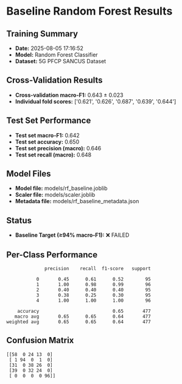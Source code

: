 # Baseline Random Forest Results

## Training Summary
- **Date:** 2025-08-05 17:16:52
- **Model:** Random Forest Classifier
- **Dataset:** 5G PFCP SANCUS Dataset

## Cross-Validation Results
- **Cross-validation macro-F1:** 0.643 ± 0.023
- **Individual fold scores:** ['0.621', '0.626', '0.687', '0.639', '0.644']

## Test Set Performance
- **Test set macro-F1:** 0.642
- **Test set accuracy:** 0.650
- **Test set precision (macro):** 0.646
- **Test set recall (macro):** 0.648

## Model Files
- **Model file:** models/rf_baseline.joblib
- **Scaler file:** models/scaler.joblib
- **Metadata file:** models/rf_baseline_metadata.json

## Status
- **Baseline Target (≥94% macro-F1):** ❌ FAILED

## Per-Class Performance
```
              precision    recall  f1-score   support

           0       0.45      0.61      0.52        95
           1       1.00      0.98      0.99        96
           2       0.40      0.40      0.40        95
           3       0.38      0.25      0.30        95
           4       1.00      1.00      1.00        96

    accuracy                           0.65       477
   macro avg       0.65      0.65      0.64       477
weighted avg       0.65      0.65      0.64       477

```

## Confusion Matrix
```
[[58  0 24 13  0]
 [ 1 94  0  1  0]
 [31  0 38 26  0]
 [39  0 32 24  0]
 [ 0  0  0  0 96]]
```
